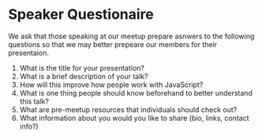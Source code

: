# Speaker Questionaire

We ask that those speaking at our meetup 
prepare asnwers to the following questions 
so that we may better prepeare our 
members for their presentaion.


1. What is the title for your presentation?
2. What is a brief description of your talk? 
3. How will this improve how people work with JavaScript?
4. What is one thing people should know beforehand to better understand this talk? 
5. What are pre-meetup resources that individuals should check out? 
6. What information about you would you like to share (bio, links, contact info?)